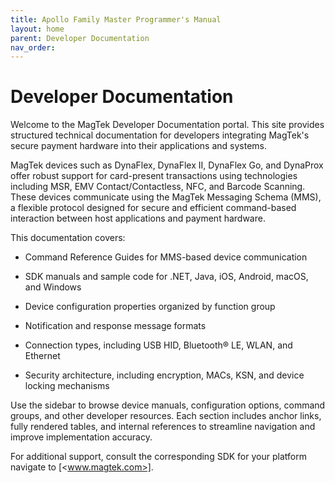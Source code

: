 ```yaml
---
title: Apollo Family Master Programmer's Manual
layout: home
parent: Developer Documentation
nav_order: 
---
```

# Developer Documentation 

Welcome to the MagTek Developer Documentation portal. This site provides structured technical documentation for developers integrating MagTek's secure payment hardware into their applications and systems.

MagTek devices such as DynaFlex, DynaFlex II, DynaFlex Go, and DynaProx offer robust support for card-present transactions using technologies including MSR, EMV Contact/Contactless, NFC, and Barcode Scanning. These devices communicate using the MagTek Messaging Schema (MMS), a flexible protocol designed for secure and efficient command-based interaction between host applications and payment hardware.

This documentation covers:

* Command Reference Guides for MMS-based device communication

* SDK manuals and sample code for .NET, Java, iOS, Android, macOS, and Windows

* Device configuration properties organized by function group

* Notification and response message formats

* Connection types, including USB HID, Bluetooth® LE, WLAN, and Ethernet

* Security architecture, including encryption, MACs, KSN, and device locking mechanisms

Use the sidebar to browse device manuals, configuration options, command groups, and other developer resources. Each section includes anchor links, fully rendered tables, and internal references to streamline navigation and improve implementation accuracy.

For additional support, consult the corresponding SDK for your platform navigate to [<www.magtek.com>]. 